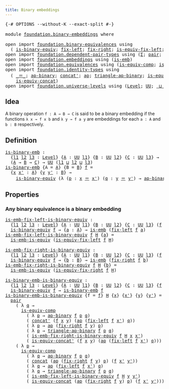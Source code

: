```yaml
---
title: Binary embeddings
---
```


<pre class="Agda"><a id="43" class="Symbol">{-#</a> <a id="47" class="Keyword">OPTIONS</a> <a id="55" class="Pragma">--without-K</a> <a id="67" class="Pragma">--exact-split</a> <a id="81" class="Symbol">#-}</a>

<a id="86" class="Keyword">module</a> <a id="93" href="foundation.binary-embeddings.html" class="Module">foundation.binary-embeddings</a> <a id="122" class="Keyword">where</a>

<a id="129" class="Keyword">open</a> <a id="134" class="Keyword">import</a> <a id="141" href="foundation.binary-equivalences.html" class="Module">foundation.binary-equivalences</a> <a id="172" class="Keyword">using</a>
  <a id="180" class="Symbol">(</a> <a id="182" href="foundation.binary-equivalences.html#961" class="Function">is-binary-equiv</a><a id="197" class="Symbol">;</a> <a id="199" href="foundation.binary-equivalences.html#719" class="Function">fix-left</a><a id="207" class="Symbol">;</a> <a id="209" href="foundation.binary-equivalences.html#837" class="Function">fix-right</a><a id="218" class="Symbol">;</a> <a id="220" href="foundation.binary-equivalences.html#1186" class="Function">is-equiv-fix-left</a><a id="237" class="Symbol">;</a> <a id="239" href="foundation.binary-equivalences.html#1374" class="Function">is-equiv-fix-right</a><a id="257" class="Symbol">)</a>
<a id="259" class="Keyword">open</a> <a id="264" class="Keyword">import</a> <a id="271" href="foundation.dependent-pair-types.html" class="Module">foundation.dependent-pair-types</a> <a id="303" class="Keyword">using</a> <a id="309" class="Symbol">(</a><a id="310" href="foundation-core.dependent-pair-types.html#515" class="Record">Σ</a><a id="311" class="Symbol">;</a> <a id="313" href="foundation-core.dependent-pair-types.html#588" class="InductiveConstructor">pair</a><a id="317" class="Symbol">;</a> <a id="319" href="foundation-core.dependent-pair-types.html#605" class="Field">pr1</a><a id="322" class="Symbol">;</a> <a id="324" href="foundation-core.dependent-pair-types.html#617" class="Field">pr2</a><a id="327" class="Symbol">)</a>
<a id="329" class="Keyword">open</a> <a id="334" class="Keyword">import</a> <a id="341" href="foundation.embeddings.html" class="Module">foundation.embeddings</a> <a id="363" class="Keyword">using</a> <a id="369" class="Symbol">(</a><a id="370" href="foundation-core.embeddings.html#992" class="Function">is-emb</a><a id="376" class="Symbol">)</a>
<a id="378" class="Keyword">open</a> <a id="383" class="Keyword">import</a> <a id="390" href="foundation.equivalences.html" class="Module">foundation.equivalences</a> <a id="414" class="Keyword">using</a> <a id="420" class="Symbol">(</a><a id="421" href="foundation-core.equivalences.html#7197" class="Function">is-equiv-comp</a><a id="434" class="Symbol">;</a> <a id="436" href="foundation-core.equivalences.html#15406" class="Function">is-emb-is-equiv</a><a id="451" class="Symbol">)</a>
<a id="453" class="Keyword">open</a> <a id="458" class="Keyword">import</a> <a id="465" href="foundation.identity-types.html" class="Module">foundation.identity-types</a> <a id="491" class="Keyword">using</a>
  <a id="499" class="Symbol">(</a> <a id="501" href="foundation-core.identity-types.html#1865" class="Function Operator">_＝_</a><a id="504" class="Symbol">;</a> <a id="506" href="foundation-core.identity-types.html#7656" class="Function">ap-binary</a><a id="515" class="Symbol">;</a> <a id="517" href="foundation-core.identity-types.html#2564" class="Function">concat&#39;</a><a id="524" class="Symbol">;</a> <a id="526" href="foundation-core.identity-types.html#4003" class="Function">ap</a><a id="528" class="Symbol">;</a> <a id="530" href="foundation-core.identity-types.html#7845" class="Function">triangle-ap-binary</a><a id="548" class="Symbol">;</a> <a id="550" href="foundation.identity-types.html#2476" class="Function">is-equiv-concat&#39;</a><a id="566" class="Symbol">;</a> <a id="568" href="foundation-core.identity-types.html#2485" class="Function">concat</a><a id="574" class="Symbol">;</a>
    <a id="580" href="foundation.identity-types.html#1710" class="Function">is-equiv-concat</a><a id="595" class="Symbol">)</a>
<a id="597" class="Keyword">open</a> <a id="602" class="Keyword">import</a> <a id="609" href="foundation.universe-levels.html" class="Module">foundation.universe-levels</a> <a id="636" class="Keyword">using</a> <a id="642" class="Symbol">(</a><a id="643" href="Agda.Primitive.html#597" class="Postulate">Level</a><a id="648" class="Symbol">;</a> <a id="650" href="foundation-core.universe-levels.html#235" class="Primitive">UU</a><a id="652" class="Symbol">;</a> <a id="654" href="Agda.Primitive.html#810" class="Primitive Operator">_⊔_</a><a id="657" class="Symbol">)</a>
</pre>
## Idea

A binary operation `f : A → B → C` is said to be a binary embedding if the functions `λ x → f x b` and `λ y → f a y` are embeddings for each `a : A` and `b : B` respectively.

## Definition

<pre class="Agda"><a id="is-binary-emb"></a><a id="872" href="foundation.binary-embeddings.html#872" class="Function">is-binary-emb</a> <a id="886" class="Symbol">:</a>
  <a id="890" class="Symbol">{</a><a id="891" href="foundation.binary-embeddings.html#891" class="Bound">l1</a> <a id="894" href="foundation.binary-embeddings.html#894" class="Bound">l2</a> <a id="897" href="foundation.binary-embeddings.html#897" class="Bound">l3</a> <a id="900" class="Symbol">:</a> <a id="902" href="Agda.Primitive.html#597" class="Postulate">Level</a><a id="907" class="Symbol">}</a> <a id="909" class="Symbol">{</a><a id="910" href="foundation.binary-embeddings.html#910" class="Bound">A</a> <a id="912" class="Symbol">:</a> <a id="914" href="foundation-core.universe-levels.html#235" class="Primitive">UU</a> <a id="917" href="foundation.binary-embeddings.html#891" class="Bound">l1</a><a id="919" class="Symbol">}</a> <a id="921" class="Symbol">{</a><a id="922" href="foundation.binary-embeddings.html#922" class="Bound">B</a> <a id="924" class="Symbol">:</a> <a id="926" href="foundation-core.universe-levels.html#235" class="Primitive">UU</a> <a id="929" href="foundation.binary-embeddings.html#894" class="Bound">l2</a><a id="931" class="Symbol">}</a> <a id="933" class="Symbol">{</a><a id="934" href="foundation.binary-embeddings.html#934" class="Bound">C</a> <a id="936" class="Symbol">:</a> <a id="938" href="foundation-core.universe-levels.html#235" class="Primitive">UU</a> <a id="941" href="foundation.binary-embeddings.html#897" class="Bound">l3</a><a id="943" class="Symbol">}</a> <a id="945" class="Symbol">→</a>
  <a id="949" class="Symbol">(</a><a id="950" href="foundation.binary-embeddings.html#910" class="Bound">A</a> <a id="952" class="Symbol">→</a> <a id="954" href="foundation.binary-embeddings.html#922" class="Bound">B</a> <a id="956" class="Symbol">→</a> <a id="958" href="foundation.binary-embeddings.html#934" class="Bound">C</a><a id="959" class="Symbol">)</a> <a id="961" class="Symbol">→</a> <a id="963" href="foundation-core.universe-levels.html#235" class="Primitive">UU</a> <a id="966" class="Symbol">(</a><a id="967" href="foundation.binary-embeddings.html#891" class="Bound">l1</a> <a id="970" href="Agda.Primitive.html#810" class="Primitive Operator">⊔</a> <a id="972" href="foundation.binary-embeddings.html#894" class="Bound">l2</a> <a id="975" href="Agda.Primitive.html#810" class="Primitive Operator">⊔</a> <a id="977" href="foundation.binary-embeddings.html#897" class="Bound">l3</a><a id="979" class="Symbol">)</a>
<a id="981" href="foundation.binary-embeddings.html#872" class="Function">is-binary-emb</a> <a id="995" class="Symbol">{</a><a id="996" class="Argument">A</a> <a id="998" class="Symbol">=</a> <a id="1000" href="foundation.binary-embeddings.html#1000" class="Bound">A</a><a id="1001" class="Symbol">}</a> <a id="1003" class="Symbol">{</a><a id="1004" class="Argument">B</a> <a id="1006" class="Symbol">=</a> <a id="1008" href="foundation.binary-embeddings.html#1008" class="Bound">B</a><a id="1009" class="Symbol">}</a> <a id="1011" href="foundation.binary-embeddings.html#1011" class="Bound">f</a> <a id="1013" class="Symbol">=</a>
  <a id="1017" class="Symbol">{</a><a id="1018" href="foundation.binary-embeddings.html#1018" class="Bound">x</a> <a id="1020" href="foundation.binary-embeddings.html#1020" class="Bound">x&#39;</a> <a id="1023" class="Symbol">:</a> <a id="1025" href="foundation.binary-embeddings.html#1000" class="Bound">A</a><a id="1026" class="Symbol">}</a> <a id="1028" class="Symbol">{</a><a id="1029" href="foundation.binary-embeddings.html#1029" class="Bound">y</a> <a id="1031" href="foundation.binary-embeddings.html#1031" class="Bound">y&#39;</a> <a id="1034" class="Symbol">:</a> <a id="1036" href="foundation.binary-embeddings.html#1008" class="Bound">B</a><a id="1037" class="Symbol">}</a> <a id="1039" class="Symbol">→</a>
    <a id="1045" href="foundation.binary-equivalences.html#961" class="Function">is-binary-equiv</a> <a id="1061" class="Symbol">(λ</a> <a id="1064" class="Symbol">(</a><a id="1065" href="foundation.binary-embeddings.html#1065" class="Bound">p</a> <a id="1067" class="Symbol">:</a> <a id="1069" href="foundation.binary-embeddings.html#1018" class="Bound">x</a> <a id="1071" href="foundation-core.identity-types.html#1865" class="Function Operator">＝</a> <a id="1073" href="foundation.binary-embeddings.html#1020" class="Bound">x&#39;</a><a id="1075" class="Symbol">)</a> <a id="1077" class="Symbol">(</a><a id="1078" href="foundation.binary-embeddings.html#1078" class="Bound">q</a> <a id="1080" class="Symbol">:</a> <a id="1082" href="foundation.binary-embeddings.html#1029" class="Bound">y</a> <a id="1084" href="foundation-core.identity-types.html#1865" class="Function Operator">＝</a> <a id="1086" href="foundation.binary-embeddings.html#1031" class="Bound">y&#39;</a><a id="1088" class="Symbol">)</a> <a id="1090" class="Symbol">→</a> <a id="1092" href="foundation-core.identity-types.html#7656" class="Function">ap-binary</a> <a id="1102" href="foundation.binary-embeddings.html#1011" class="Bound">f</a> <a id="1104" href="foundation.binary-embeddings.html#1065" class="Bound">p</a> <a id="1106" href="foundation.binary-embeddings.html#1078" class="Bound">q</a><a id="1107" class="Symbol">)</a>
</pre>
## Properties

### Any binary equivalence is a binary embedding

<pre class="Agda"><a id="is-emb-fix-left-is-binary-equiv"></a><a id="1187" href="foundation.binary-embeddings.html#1187" class="Function">is-emb-fix-left-is-binary-equiv</a> <a id="1219" class="Symbol">:</a>
  <a id="1223" class="Symbol">{</a><a id="1224" href="foundation.binary-embeddings.html#1224" class="Bound">l1</a> <a id="1227" href="foundation.binary-embeddings.html#1227" class="Bound">l2</a> <a id="1230" href="foundation.binary-embeddings.html#1230" class="Bound">l3</a> <a id="1233" class="Symbol">:</a> <a id="1235" href="Agda.Primitive.html#597" class="Postulate">Level</a><a id="1240" class="Symbol">}</a> <a id="1242" class="Symbol">{</a><a id="1243" href="foundation.binary-embeddings.html#1243" class="Bound">A</a> <a id="1245" class="Symbol">:</a> <a id="1247" href="foundation-core.universe-levels.html#235" class="Primitive">UU</a> <a id="1250" href="foundation.binary-embeddings.html#1224" class="Bound">l1</a><a id="1252" class="Symbol">}</a> <a id="1254" class="Symbol">{</a><a id="1255" href="foundation.binary-embeddings.html#1255" class="Bound">B</a> <a id="1257" class="Symbol">:</a> <a id="1259" href="foundation-core.universe-levels.html#235" class="Primitive">UU</a> <a id="1262" href="foundation.binary-embeddings.html#1227" class="Bound">l2</a><a id="1264" class="Symbol">}</a> <a id="1266" class="Symbol">{</a><a id="1267" href="foundation.binary-embeddings.html#1267" class="Bound">C</a> <a id="1269" class="Symbol">:</a> <a id="1271" href="foundation-core.universe-levels.html#235" class="Primitive">UU</a> <a id="1274" href="foundation.binary-embeddings.html#1230" class="Bound">l3</a><a id="1276" class="Symbol">}</a> <a id="1278" class="Symbol">(</a><a id="1279" href="foundation.binary-embeddings.html#1279" class="Bound">f</a> <a id="1281" class="Symbol">:</a> <a id="1283" href="foundation.binary-embeddings.html#1243" class="Bound">A</a> <a id="1285" class="Symbol">→</a> <a id="1287" href="foundation.binary-embeddings.html#1255" class="Bound">B</a> <a id="1289" class="Symbol">→</a> <a id="1291" href="foundation.binary-embeddings.html#1267" class="Bound">C</a><a id="1292" class="Symbol">)</a> <a id="1294" class="Symbol">→</a>
  <a id="1298" href="foundation.binary-equivalences.html#961" class="Function">is-binary-equiv</a> <a id="1314" href="foundation.binary-embeddings.html#1279" class="Bound">f</a> <a id="1316" class="Symbol">→</a> <a id="1318" class="Symbol">{</a><a id="1319" href="foundation.binary-embeddings.html#1319" class="Bound">a</a> <a id="1321" class="Symbol">:</a> <a id="1323" href="foundation.binary-embeddings.html#1243" class="Bound">A</a><a id="1324" class="Symbol">}</a> <a id="1326" class="Symbol">→</a> <a id="1328" href="foundation-core.embeddings.html#992" class="Function">is-emb</a> <a id="1335" class="Symbol">(</a><a id="1336" href="foundation.binary-equivalences.html#719" class="Function">fix-left</a> <a id="1345" href="foundation.binary-embeddings.html#1279" class="Bound">f</a> <a id="1347" href="foundation.binary-embeddings.html#1319" class="Bound">a</a><a id="1348" class="Symbol">)</a>
<a id="1350" href="foundation.binary-embeddings.html#1187" class="Function">is-emb-fix-left-is-binary-equiv</a> <a id="1382" href="foundation.binary-embeddings.html#1382" class="Bound">f</a> <a id="1384" href="foundation.binary-embeddings.html#1384" class="Bound">H</a> <a id="1386" class="Symbol">{</a><a id="1387" href="foundation.binary-embeddings.html#1387" class="Bound">a</a><a id="1388" class="Symbol">}</a> <a id="1390" class="Symbol">=</a>
  <a id="1394" href="foundation-core.equivalences.html#15406" class="Function">is-emb-is-equiv</a> <a id="1410" class="Symbol">(</a><a id="1411" href="foundation.binary-equivalences.html#1186" class="Function">is-equiv-fix-left</a> <a id="1429" href="foundation.binary-embeddings.html#1382" class="Bound">f</a> <a id="1431" href="foundation.binary-embeddings.html#1384" class="Bound">H</a><a id="1432" class="Symbol">)</a>

<a id="is-emb-fix-right-is-binary-equiv"></a><a id="1435" href="foundation.binary-embeddings.html#1435" class="Function">is-emb-fix-right-is-binary-equiv</a> <a id="1468" class="Symbol">:</a>
  <a id="1472" class="Symbol">{</a><a id="1473" href="foundation.binary-embeddings.html#1473" class="Bound">l1</a> <a id="1476" href="foundation.binary-embeddings.html#1476" class="Bound">l2</a> <a id="1479" href="foundation.binary-embeddings.html#1479" class="Bound">l3</a> <a id="1482" class="Symbol">:</a> <a id="1484" href="Agda.Primitive.html#597" class="Postulate">Level</a><a id="1489" class="Symbol">}</a> <a id="1491" class="Symbol">{</a><a id="1492" href="foundation.binary-embeddings.html#1492" class="Bound">A</a> <a id="1494" class="Symbol">:</a> <a id="1496" href="foundation-core.universe-levels.html#235" class="Primitive">UU</a> <a id="1499" href="foundation.binary-embeddings.html#1473" class="Bound">l1</a><a id="1501" class="Symbol">}</a> <a id="1503" class="Symbol">{</a><a id="1504" href="foundation.binary-embeddings.html#1504" class="Bound">B</a> <a id="1506" class="Symbol">:</a> <a id="1508" href="foundation-core.universe-levels.html#235" class="Primitive">UU</a> <a id="1511" href="foundation.binary-embeddings.html#1476" class="Bound">l2</a><a id="1513" class="Symbol">}</a> <a id="1515" class="Symbol">{</a><a id="1516" href="foundation.binary-embeddings.html#1516" class="Bound">C</a> <a id="1518" class="Symbol">:</a> <a id="1520" href="foundation-core.universe-levels.html#235" class="Primitive">UU</a> <a id="1523" href="foundation.binary-embeddings.html#1479" class="Bound">l3</a><a id="1525" class="Symbol">}</a> <a id="1527" class="Symbol">(</a><a id="1528" href="foundation.binary-embeddings.html#1528" class="Bound">f</a> <a id="1530" class="Symbol">:</a> <a id="1532" href="foundation.binary-embeddings.html#1492" class="Bound">A</a> <a id="1534" class="Symbol">→</a> <a id="1536" href="foundation.binary-embeddings.html#1504" class="Bound">B</a> <a id="1538" class="Symbol">→</a> <a id="1540" href="foundation.binary-embeddings.html#1516" class="Bound">C</a><a id="1541" class="Symbol">)</a> <a id="1543" class="Symbol">→</a>
  <a id="1547" href="foundation.binary-equivalences.html#961" class="Function">is-binary-equiv</a> <a id="1563" href="foundation.binary-embeddings.html#1528" class="Bound">f</a> <a id="1565" class="Symbol">→</a> <a id="1567" class="Symbol">{</a><a id="1568" href="foundation.binary-embeddings.html#1568" class="Bound">b</a> <a id="1570" class="Symbol">:</a> <a id="1572" href="foundation.binary-embeddings.html#1504" class="Bound">B</a><a id="1573" class="Symbol">}</a> <a id="1575" class="Symbol">→</a> <a id="1577" href="foundation-core.embeddings.html#992" class="Function">is-emb</a> <a id="1584" class="Symbol">(</a><a id="1585" href="foundation.binary-equivalences.html#837" class="Function">fix-right</a> <a id="1595" href="foundation.binary-embeddings.html#1528" class="Bound">f</a> <a id="1597" href="foundation.binary-embeddings.html#1568" class="Bound">b</a><a id="1598" class="Symbol">)</a>
<a id="1600" href="foundation.binary-embeddings.html#1435" class="Function">is-emb-fix-right-is-binary-equiv</a> <a id="1633" href="foundation.binary-embeddings.html#1633" class="Bound">f</a> <a id="1635" href="foundation.binary-embeddings.html#1635" class="Bound">H</a> <a id="1637" class="Symbol">{</a><a id="1638" href="foundation.binary-embeddings.html#1638" class="Bound">b</a><a id="1639" class="Symbol">}</a> <a id="1641" class="Symbol">=</a>
  <a id="1645" href="foundation-core.equivalences.html#15406" class="Function">is-emb-is-equiv</a> <a id="1661" class="Symbol">(</a><a id="1662" href="foundation.binary-equivalences.html#1374" class="Function">is-equiv-fix-right</a> <a id="1681" href="foundation.binary-embeddings.html#1633" class="Bound">f</a> <a id="1683" href="foundation.binary-embeddings.html#1635" class="Bound">H</a><a id="1684" class="Symbol">)</a>

<a id="is-binary-emb-is-binary-equiv"></a><a id="1687" href="foundation.binary-embeddings.html#1687" class="Function">is-binary-emb-is-binary-equiv</a> <a id="1717" class="Symbol">:</a>
  <a id="1721" class="Symbol">{</a><a id="1722" href="foundation.binary-embeddings.html#1722" class="Bound">l1</a> <a id="1725" href="foundation.binary-embeddings.html#1725" class="Bound">l2</a> <a id="1728" href="foundation.binary-embeddings.html#1728" class="Bound">l3</a> <a id="1731" class="Symbol">:</a> <a id="1733" href="Agda.Primitive.html#597" class="Postulate">Level</a><a id="1738" class="Symbol">}</a> <a id="1740" class="Symbol">{</a><a id="1741" href="foundation.binary-embeddings.html#1741" class="Bound">A</a> <a id="1743" class="Symbol">:</a> <a id="1745" href="foundation-core.universe-levels.html#235" class="Primitive">UU</a> <a id="1748" href="foundation.binary-embeddings.html#1722" class="Bound">l1</a><a id="1750" class="Symbol">}</a> <a id="1752" class="Symbol">{</a><a id="1753" href="foundation.binary-embeddings.html#1753" class="Bound">B</a> <a id="1755" class="Symbol">:</a> <a id="1757" href="foundation-core.universe-levels.html#235" class="Primitive">UU</a> <a id="1760" href="foundation.binary-embeddings.html#1725" class="Bound">l2</a><a id="1762" class="Symbol">}</a> <a id="1764" class="Symbol">{</a><a id="1765" href="foundation.binary-embeddings.html#1765" class="Bound">C</a> <a id="1767" class="Symbol">:</a> <a id="1769" href="foundation-core.universe-levels.html#235" class="Primitive">UU</a> <a id="1772" href="foundation.binary-embeddings.html#1728" class="Bound">l3</a><a id="1774" class="Symbol">}</a> <a id="1776" class="Symbol">{</a><a id="1777" href="foundation.binary-embeddings.html#1777" class="Bound">f</a> <a id="1779" class="Symbol">:</a> <a id="1781" href="foundation.binary-embeddings.html#1741" class="Bound">A</a> <a id="1783" class="Symbol">→</a> <a id="1785" href="foundation.binary-embeddings.html#1753" class="Bound">B</a> <a id="1787" class="Symbol">→</a> <a id="1789" href="foundation.binary-embeddings.html#1765" class="Bound">C</a><a id="1790" class="Symbol">}</a> <a id="1792" class="Symbol">→</a>
  <a id="1796" href="foundation.binary-equivalences.html#961" class="Function">is-binary-equiv</a> <a id="1812" href="foundation.binary-embeddings.html#1777" class="Bound">f</a> <a id="1814" class="Symbol">→</a> <a id="1816" href="foundation.binary-embeddings.html#872" class="Function">is-binary-emb</a> <a id="1830" href="foundation.binary-embeddings.html#1777" class="Bound">f</a>
<a id="1832" href="foundation.binary-embeddings.html#1687" class="Function">is-binary-emb-is-binary-equiv</a> <a id="1862" class="Symbol">{</a><a id="1863" class="Argument">f</a> <a id="1865" class="Symbol">=</a> <a id="1867" href="foundation.binary-embeddings.html#1867" class="Bound">f</a><a id="1868" class="Symbol">}</a> <a id="1870" href="foundation.binary-embeddings.html#1870" class="Bound">H</a> <a id="1872" class="Symbol">{</a><a id="1873" href="foundation.binary-embeddings.html#1873" class="Bound">x</a><a id="1874" class="Symbol">}</a> <a id="1876" class="Symbol">{</a><a id="1877" href="foundation.binary-embeddings.html#1877" class="Bound">x&#39;</a><a id="1879" class="Symbol">}</a> <a id="1881" class="Symbol">{</a><a id="1882" href="foundation.binary-embeddings.html#1882" class="Bound">y</a><a id="1883" class="Symbol">}</a> <a id="1885" class="Symbol">{</a><a id="1886" href="foundation.binary-embeddings.html#1886" class="Bound">y&#39;</a><a id="1888" class="Symbol">}</a> <a id="1890" class="Symbol">=</a>
  <a id="1894" href="foundation-core.dependent-pair-types.html#588" class="InductiveConstructor">pair</a>
    <a id="1903" class="Symbol">(</a> <a id="1905" class="Symbol">λ</a> <a id="1907" href="foundation.binary-embeddings.html#1907" class="Bound">q</a> <a id="1909" class="Symbol">→</a>
      <a id="1917" href="foundation-core.equivalences.html#7197" class="Function">is-equiv-comp</a>
        <a id="1939" class="Symbol">(</a> <a id="1941" class="Symbol">λ</a> <a id="1943" href="foundation.binary-embeddings.html#1943" class="Bound">p</a> <a id="1945" class="Symbol">→</a> <a id="1947" href="foundation-core.identity-types.html#7656" class="Function">ap-binary</a> <a id="1957" href="foundation.binary-embeddings.html#1867" class="Bound">f</a> <a id="1959" href="foundation.binary-embeddings.html#1943" class="Bound">p</a> <a id="1961" href="foundation.binary-embeddings.html#1907" class="Bound">q</a><a id="1962" class="Symbol">)</a>
        <a id="1972" class="Symbol">(</a> <a id="1974" href="foundation-core.identity-types.html#2564" class="Function">concat&#39;</a> <a id="1982" class="Symbol">(</a><a id="1983" href="foundation.binary-embeddings.html#1867" class="Bound">f</a> <a id="1985" href="foundation.binary-embeddings.html#1873" class="Bound">x</a> <a id="1987" href="foundation.binary-embeddings.html#1882" class="Bound">y</a><a id="1988" class="Symbol">)</a> <a id="1990" class="Symbol">(</a><a id="1991" href="foundation-core.identity-types.html#4003" class="Function">ap</a> <a id="1994" class="Symbol">(</a><a id="1995" href="foundation.binary-equivalences.html#719" class="Function">fix-left</a> <a id="2004" href="foundation.binary-embeddings.html#1867" class="Bound">f</a> <a id="2006" href="foundation.binary-embeddings.html#1877" class="Bound">x&#39;</a><a id="2008" class="Symbol">)</a> <a id="2010" href="foundation.binary-embeddings.html#1907" class="Bound">q</a><a id="2011" class="Symbol">))</a>
        <a id="2022" class="Symbol">(</a> <a id="2024" class="Symbol">λ</a> <a id="2026" href="foundation.binary-embeddings.html#2026" class="Bound">p</a> <a id="2028" class="Symbol">→</a> <a id="2030" href="foundation-core.identity-types.html#4003" class="Function">ap</a> <a id="2033" class="Symbol">(</a><a id="2034" href="foundation.binary-equivalences.html#837" class="Function">fix-right</a> <a id="2044" href="foundation.binary-embeddings.html#1867" class="Bound">f</a> <a id="2046" href="foundation.binary-embeddings.html#1882" class="Bound">y</a><a id="2047" class="Symbol">)</a> <a id="2049" href="foundation.binary-embeddings.html#2026" class="Bound">p</a><a id="2050" class="Symbol">)</a>
        <a id="2060" class="Symbol">(</a> <a id="2062" class="Symbol">λ</a> <a id="2064" href="foundation.binary-embeddings.html#2064" class="Bound">p</a> <a id="2066" class="Symbol">→</a> <a id="2068" href="foundation-core.identity-types.html#7845" class="Function">triangle-ap-binary</a> <a id="2087" href="foundation.binary-embeddings.html#1867" class="Bound">f</a> <a id="2089" href="foundation.binary-embeddings.html#2064" class="Bound">p</a> <a id="2091" href="foundation.binary-embeddings.html#1907" class="Bound">q</a><a id="2092" class="Symbol">)</a>
        <a id="2102" class="Symbol">(</a> <a id="2104" href="foundation.binary-embeddings.html#1435" class="Function">is-emb-fix-right-is-binary-equiv</a> <a id="2137" href="foundation.binary-embeddings.html#1867" class="Bound">f</a> <a id="2139" href="foundation.binary-embeddings.html#1870" class="Bound">H</a> <a id="2141" href="foundation.binary-embeddings.html#1873" class="Bound">x</a> <a id="2143" href="foundation.binary-embeddings.html#1877" class="Bound">x&#39;</a><a id="2145" class="Symbol">)</a>
        <a id="2155" class="Symbol">(</a> <a id="2157" href="foundation.identity-types.html#2476" class="Function">is-equiv-concat&#39;</a> <a id="2174" class="Symbol">(</a><a id="2175" href="foundation.binary-embeddings.html#1867" class="Bound">f</a> <a id="2177" href="foundation.binary-embeddings.html#1873" class="Bound">x</a> <a id="2179" href="foundation.binary-embeddings.html#1882" class="Bound">y</a><a id="2180" class="Symbol">)</a> <a id="2182" class="Symbol">(</a><a id="2183" href="foundation-core.identity-types.html#4003" class="Function">ap</a> <a id="2186" class="Symbol">(</a><a id="2187" href="foundation.binary-equivalences.html#719" class="Function">fix-left</a> <a id="2196" href="foundation.binary-embeddings.html#1867" class="Bound">f</a> <a id="2198" href="foundation.binary-embeddings.html#1877" class="Bound">x&#39;</a><a id="2200" class="Symbol">)</a> <a id="2202" href="foundation.binary-embeddings.html#1907" class="Bound">q</a><a id="2203" class="Symbol">)))</a>
    <a id="2211" class="Symbol">(</a> <a id="2213" class="Symbol">λ</a> <a id="2215" href="foundation.binary-embeddings.html#2215" class="Bound">p</a> <a id="2217" class="Symbol">→</a>
      <a id="2225" href="foundation-core.equivalences.html#7197" class="Function">is-equiv-comp</a>
        <a id="2247" class="Symbol">(</a> <a id="2249" class="Symbol">λ</a> <a id="2251" href="foundation.binary-embeddings.html#2251" class="Bound">q</a> <a id="2253" class="Symbol">→</a> <a id="2255" href="foundation-core.identity-types.html#7656" class="Function">ap-binary</a> <a id="2265" href="foundation.binary-embeddings.html#1867" class="Bound">f</a> <a id="2267" href="foundation.binary-embeddings.html#2215" class="Bound">p</a> <a id="2269" href="foundation.binary-embeddings.html#2251" class="Bound">q</a><a id="2270" class="Symbol">)</a>
        <a id="2280" class="Symbol">(</a> <a id="2282" href="foundation-core.identity-types.html#2485" class="Function">concat</a> <a id="2289" class="Symbol">(</a><a id="2290" href="foundation-core.identity-types.html#4003" class="Function">ap</a> <a id="2293" class="Symbol">(</a><a id="2294" href="foundation.binary-equivalences.html#837" class="Function">fix-right</a> <a id="2304" href="foundation.binary-embeddings.html#1867" class="Bound">f</a> <a id="2306" href="foundation.binary-embeddings.html#1882" class="Bound">y</a><a id="2307" class="Symbol">)</a> <a id="2309" href="foundation.binary-embeddings.html#2215" class="Bound">p</a><a id="2310" class="Symbol">)</a> <a id="2312" class="Symbol">(</a><a id="2313" href="foundation.binary-embeddings.html#1867" class="Bound">f</a> <a id="2315" href="foundation.binary-embeddings.html#1877" class="Bound">x&#39;</a> <a id="2318" href="foundation.binary-embeddings.html#1886" class="Bound">y&#39;</a><a id="2320" class="Symbol">))</a>
        <a id="2331" class="Symbol">(</a> <a id="2333" class="Symbol">λ</a> <a id="2335" href="foundation.binary-embeddings.html#2335" class="Bound">q</a> <a id="2337" class="Symbol">→</a> <a id="2339" href="foundation-core.identity-types.html#4003" class="Function">ap</a> <a id="2342" class="Symbol">(</a><a id="2343" href="foundation.binary-equivalences.html#719" class="Function">fix-left</a> <a id="2352" href="foundation.binary-embeddings.html#1867" class="Bound">f</a> <a id="2354" href="foundation.binary-embeddings.html#1877" class="Bound">x&#39;</a><a id="2356" class="Symbol">)</a> <a id="2358" href="foundation.binary-embeddings.html#2335" class="Bound">q</a><a id="2359" class="Symbol">)</a>
        <a id="2369" class="Symbol">(</a> <a id="2371" class="Symbol">λ</a> <a id="2373" href="foundation.binary-embeddings.html#2373" class="Bound">q</a> <a id="2375" class="Symbol">→</a> <a id="2377" href="foundation-core.identity-types.html#7845" class="Function">triangle-ap-binary</a> <a id="2396" href="foundation.binary-embeddings.html#1867" class="Bound">f</a> <a id="2398" href="foundation.binary-embeddings.html#2215" class="Bound">p</a> <a id="2400" href="foundation.binary-embeddings.html#2373" class="Bound">q</a><a id="2401" class="Symbol">)</a>
        <a id="2411" class="Symbol">(</a> <a id="2413" href="foundation.binary-embeddings.html#1187" class="Function">is-emb-fix-left-is-binary-equiv</a> <a id="2445" href="foundation.binary-embeddings.html#1867" class="Bound">f</a> <a id="2447" href="foundation.binary-embeddings.html#1870" class="Bound">H</a> <a id="2449" href="foundation.binary-embeddings.html#1882" class="Bound">y</a> <a id="2451" href="foundation.binary-embeddings.html#1886" class="Bound">y&#39;</a><a id="2453" class="Symbol">)</a>
        <a id="2463" class="Symbol">(</a> <a id="2465" href="foundation.identity-types.html#1710" class="Function">is-equiv-concat</a> <a id="2481" class="Symbol">(</a><a id="2482" href="foundation-core.identity-types.html#4003" class="Function">ap</a> <a id="2485" class="Symbol">(</a><a id="2486" href="foundation.binary-equivalences.html#837" class="Function">fix-right</a> <a id="2496" href="foundation.binary-embeddings.html#1867" class="Bound">f</a> <a id="2498" href="foundation.binary-embeddings.html#1882" class="Bound">y</a><a id="2499" class="Symbol">)</a> <a id="2501" href="foundation.binary-embeddings.html#2215" class="Bound">p</a><a id="2502" class="Symbol">)</a> <a id="2504" class="Symbol">(</a><a id="2505" href="foundation.binary-embeddings.html#1867" class="Bound">f</a> <a id="2507" href="foundation.binary-embeddings.html#1877" class="Bound">x&#39;</a> <a id="2510" href="foundation.binary-embeddings.html#1886" class="Bound">y&#39;</a><a id="2512" class="Symbol">)))</a>
</pre>